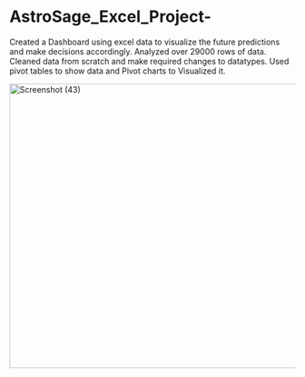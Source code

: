 # AstroSage_Excel_Project-
Created a Dashboard using excel data to visualize the future predictions and make decisions accordingly.
Analyzed over 29000 rows of data. 
Cleaned data from scratch and make required changes to datatypes.
Used pivot tables to show data and Pivot charts to Visualized it.

<img width="1323" height="501" alt="Screenshot (43)" src="https://github.com/user-attachments/assets/15f09b0b-f4b8-4f43-99f6-62fa3167c286" />
